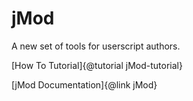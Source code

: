 <h1>jMod</h1>
<p>A new set of tools for userscript authors.</p>
[How To Tutorial]{@tutorial jMod-tutorial}

[jMod Documentation]{@link jMod}